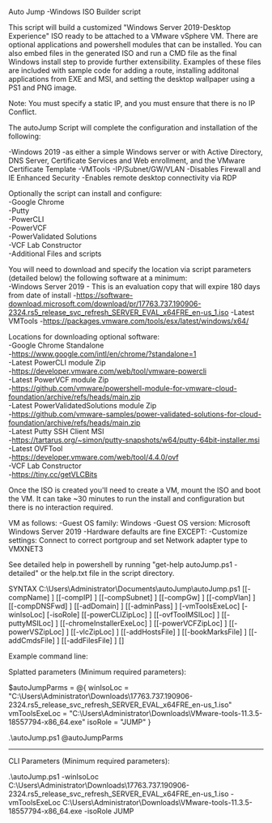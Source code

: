 Auto Jump 
-Windows ISO Builder script

This script will build a customized "Windows Server 2019-Desktop Experience" ISO ready to be attached to a VMware vSphere VM.  There are optional applications and powershell modules that can be installed. 
You can also embed files in the generated ISO and run a CMD file as the final Windows install step to provide further extensibility.  Examples of these files are included with sample code for adding a route, 
installing additonal applications from EXE and MSI, and setting the desktop wallpaper using a PS1 and PNG image. 

Note: You must specify a static IP, and you must ensure that there is no IP Conflict.
 
The autoJump Script will complete the configuration and installation of the following:

-Windows 2019
 -as either a simple Windows server or with Active Directory, DNS Server, Certificate Services and Web enrollment, and the VMware Certificate Template
-VMTools
-IP/Subnet/GW/VLAN
-Disables Firewall and IE Enhanced Security
-Enables remote desktop connectivity via RDP

Optionally the script can install and configure:<br>
-Google Chrome<br>
-Putty<br>
-PowerCLI<br>
-PowerVCF<br>
-PowerValidated Solutions<br>
-VCF Lab Constructor<br>
-Additional Files and scripts<br>

You will need to download and specify the location via script parameters (detailed below) the following software at a minimum:<br>
-Windows Server 2019 - This is an evaluation copy that will expire 180 days from date of install
 -https://software-download.microsoft.com/download/pr/17763.737.190906-2324.rs5_release_svc_refresh_SERVER_EVAL_x64FRE_en-us_1.iso
-Latest VMTools
 -https://packages.vmware.com/tools/esx/latest/windows/x64/

Locations for downloading optional software:<br>
-Google Chrome Standalone<br>
 -https://www.google.com/intl/en/chrome/?standalone=1<br>
-Latest PowerCLI module Zip<br>
 -https://developer.vmware.com/web/tool/vmware-powercli<br>
-Latest PowerVCF module Zip<br>
 -https://github.com/vmware/powershell-module-for-vmware-cloud-foundation/archive/refs/heads/main.zip<br>
-Latest PowerValidatedSolutions module Zip<br>
 -https://github.com/vmware-samples/power-validated-solutions-for-cloud-foundation/archive/refs/heads/main.zip<br>
-Latest Putty SSH Client MSI<br>
 -https://tartarus.org/~simon/putty-snapshots/w64/putty-64bit-installer.msi<br>
-Latest OVFTool<br>
 -https://developer.vmware.com/web/tool/4.4.0/ovf<br>
-VCF Lab Constructor<br>
 -https://tiny.cc/getVLCBits<br>

Once the ISO is created you'll need to create a VM, mount the ISO and boot the VM.  It can take ~30 minutes to run the install and configuration but there is no interaction required.

VM as follows:
-Guest OS family: Windows
-Guest OS version: Microsoft Windows Server 2019
-Hardware defaults are fine EXCEPT:
 -Customize settings: Connect to correct portgroup and set Network adapter type to VMXNET3

See detailed help in powershell by running "get-help autoJump.ps1 -detailed" or the help.txt file in the script directory.

SYNTAX
    C:\Users\Administrator\Documents\autoJump\autoJump.ps1 [[-compName] <String>] [[-compIP] <String>] [[-compSubnet] <String>] [[-compGw] <String>] [[-compVlan] <String>] [[-compDNSFwd] <String>]
    [[-adDomain] <String>] [[-adminPass] <String>] [-vmToolsExeLoc] <FileInfo> [-winIsoLoc] <FileInfo> [-isoRole] <Object> [[-powerCLIZipLoc] <FileInfo>] [[-ovfToolMSILoc] <FileInfo>] [[-puttyMSILoc]
    <FileInfo>] [[-chromeInstallerExeLoc] <FileInfo>] [[-powerVCFZipLoc] <FileInfo>] [[-powerVSZipLoc] <FileInfo>] [[-vlcZipLoc] <FileInfo>] [[-addHostsFile] <FileInfo>] [[-bookMarksFile] <FileInfo>]
    [[-addCmdsFile] <FileInfo>] [[-addFilesFile] <FileInfo>] [<CommonParameters>]

Example command line:

Splatted parameters (Minimum required parameters):

$autoJumpParms = @{
	winIsoLoc = "C:\Users\Administrator\Downloads\17763.737.190906-2324.rs5_release_svc_refresh_SERVER_EVAL_x64FRE_en-us_1.iso"
	vmToolsExeLoc = "C:\Users\Administrator\Downloads\VMware-tools-11.3.5-18557794-x86_64.exe"
	isoRole = "JUMP"
	}

.\autoJump.ps1 @autoJumpParms

---------------------------------------------------------------------------------------------------------------------------------------

CLI Parameters (Minimum required parameters):

.\autoJump.ps1 -winIsoLoc C:\Users\Administrator\Downloads\17763.737.190906-2324.rs5_release_svc_refresh_SERVER_EVAL_x64FRE_en-us_1.iso -vmToolsExeLoc C:\Users\Administrator\Downloads\VMware-tools-11.3.5-18557794-x86_64.exe -isoRole JUMP



